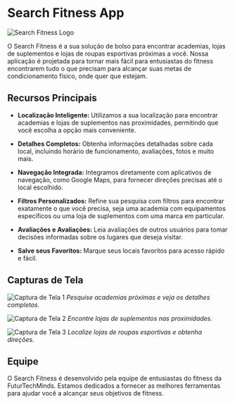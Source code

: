 # Search Fitness App

![Search Fitness Logo](app_logo.png)

O Search Fitness é a sua solução de bolso para encontrar academias, lojas de suplementos e lojas de roupas esportivas próximas a você. Nossa aplicação é projetada para tornar mais fácil para entusiastas do fitness encontrarem tudo o que precisam para alcançar suas metas de condicionamento físico, onde quer que estejam.

## Recursos Principais

- **Localização Inteligente:** Utilizamos a sua localização para encontrar academias e lojas de suplementos nas proximidades, permitindo que você escolha a opção mais conveniente.

- **Detalhes Completos:** Obtenha informações detalhadas sobre cada local, incluindo horário de funcionamento, avaliações, fotos e muito mais.

- **Navegação Integrada:** Integramos diretamente com aplicativos de navegação, como Google Maps, para fornecer direções precisas até o local escolhido.

- **Filtros Personalizados:** Refine sua pesquisa com filtros para encontrar exatamente o que você precisa, seja uma academia com equipamentos específicos ou uma loja de suplementos com uma marca em particular.

- **Avaliações e Avaliações:** Leia avaliações de outros usuários para tomar decisões informadas sobre os lugares que deseja visitar.

- **Salve seus Favoritos:** Marque seus locais favoritos para acesso rápido e fácil.

## Capturas de Tela

![Captura de Tela 1](screenshot1.png)
*Pesquise academias próximas e veja os detalhes completos.*

![Captura de Tela 2](screenshot2.png)
*Encontre lojas de suplementos nas proximidades.*

![Captura de Tela 3](screenshot3.png)
*Localize lojas de roupas esportivas e obtenha direções.*

## Equipe

O Search Fitness é desenvolvido pela equipe de entusiastas do fitness da FuturTechMinds. Estamos dedicados a fornecer as melhores ferramentas para ajudar você a alcançar seus objetivos de fitness.


